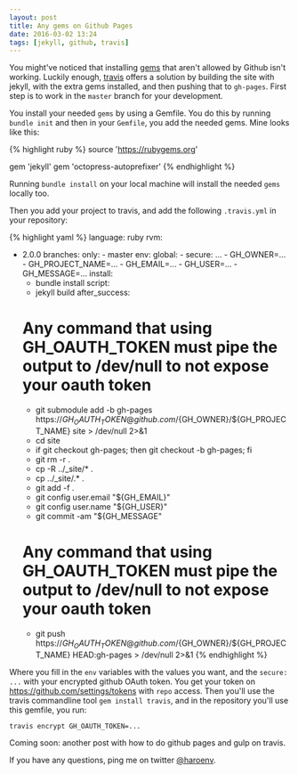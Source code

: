 ```yaml
---
layout: post
title: Any gems on Github Pages
date: 2016-03-02 13:24
tags: [jekyll, github, travis]
---
```

You might've noticed that installing [gems](https://rubygems.org) that aren't allowed by Github isn't working. Luckily enough, [travis](https://travis-ci.org) offers a solution by building the site with jekyll, with the extra gems installed, and then pushing that to `gh-pages`. First step is to work in the `master` branch for your development.

You install your needed `gems` by using a Gemfile. You do this by running `bundle init` and then in your `Gemfile`, you add the needed gems. Mine looks like this: 

{% highlight ruby %}
source 'https://rubygems.org'

gem 'jekyll'
gem 'octopress-autoprefixer'
{% endhighlight %}

Running `bundle install` on your local machine will install the needed `gems` locally too.

Then you add your project to travis, and add the following `.travis.yml` in your repository: 

{% highlight yaml %}
language: ruby
rvm:
  - 2.0.0
branches:
    only:
        - master
env:
    global:
        - secure: ...
        - GH_OWNER=...
        - GH_PROJECT_NAME=...
        - GH_EMAIL=...
        - GH_USER=...
        - GH_MESSAGE=...
install:
    - bundle install
script:
    - jekyll build
after_success:
    # Any command that using GH_OAUTH_TOKEN must pipe the output to /dev/null to not expose your oauth token
    - git submodule add -b gh-pages https://${GH_OAUTH_TOKEN}@github.com/${GH_OWNER}/${GH_PROJECT_NAME} site > /dev/null 2>&1
    - cd site
    - if git checkout gh-pages; then git checkout -b gh-pages; fi
    - git rm -r .
    - cp -R ../_site/* .
    - cp ../_site/.* .
    - git add -f .
    - git config user.email "${GH_EMAIL}"
    - git config user.name "${GH_USER}"
    - git commit -am "${GH_MESSAGE"
    # Any command that using GH_OAUTH_TOKEN must pipe the output to /dev/null to not expose your oauth token
    - git push https://${GH_OAUTH_TOKEN}@github.com/${GH_OWNER}/${GH_PROJECT_NAME} HEAD:gh-pages > /dev/null 2>&1
{% endhighlight %}

Where you fill in the `env` variables with the values you want, and the `secure: ...` with your encrypted github OAuth token. You get your token on <https://github.com/settings/tokens> with `repo` access. Then you'll use the travis commandline tool `gem install travis`, and in the repository you'll use this gemfile, you run:

```
travis encrypt GH_OAUTH_TOKEN=...
```

Coming soon: another post with how to do github pages and gulp on travis.

If you have any questions, ping me on twitter [@haroenv](https://twitter.com/haroenv).
